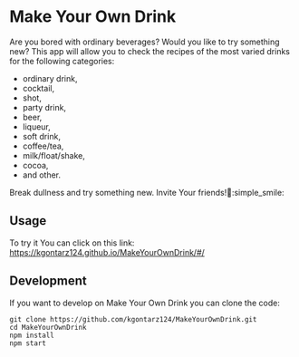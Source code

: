 # Make Your Own Drink

Are you bored with ordinary beverages? Would you like to try something new?
This app will allow you to check the recipes of the most varied drinks for the following categories:

* ordinary drink,
* cocktail,
* shot,
* party drink,
* beer,
* liqueur,
* soft drink,
* coffee/tea,
* milk/float/shake,
* cocoa,
* and other.

Break dullness and try something new. Invite Your friends!:tropical_drink::simple_smile:


## Usage
To try it You can click on this link: https://kgontarz124.github.io/MakeYourOwnDrink/#/
 

## Development

If you want to develop on Make Your Own Drink you can clone the code:
```
git clone https://github.com/kgontarz124/MakeYourOwnDrink.git
cd MakeYourOwnDrink
npm install
npm start
```
